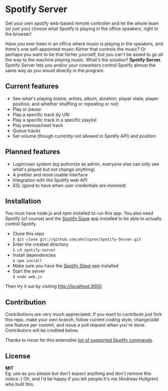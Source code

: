 # Spotify Server

Get your own spotify web-based remote controller and let the whole team (or just you) choose what Spotify is playing in the office speakers, right in the browser!

Have you ever been in an office where music is playing in the speakers, and there's one self-appointed music-fürher that controls the music? Or perhaps you want to be that fürher yourself, but you can't be assed to go all the way to the machine playing music. What's the solution? **Spotify Server**. Spotify Server lets you and/or your coworkers control Spotify almost the same way as you would directly in the program.

## Current features
* See what's playing (name, artists, album, duration, player state, player position, and whether shuffling or repeating or not)
* Play or pause
* Play a specific track by URI
* Play a specific track in a specific playlist
* Play previous/next track
* Queue tracks
* Set volume (though currently not allowed in Spotify API) and position

## Planned features
* Login/user system (eg authorize as admin, everyone else can only see what's played but not change anything)
* A prettier and more usable interface
* Integration with the Spotify web API
* SSL (good to have when user credentials are involved)

## Installation

You must have node.js and npm installed to run this app. You also need Spotify (of course) and the [Spotify Slave](https://github.com/ahultgren/Spotify-Slave) app installed to be able to actually control Spotify.

* Clone this repo  
    `$ git clone git://github.com/ahultgren/Spotify-Server.git`
* Enter the created directory  
    `$ cd spotify-server`
* Install dependencies  
    `$ npm install`
* Make sure you have the [Spotify Slave](https://github.com/ahultgren/Spotify-Slave) app installed  
* Start the server  
    `$ node web.js`

Then try it out by visiting [http://localhost:3000](http://localhost:3000)

## Contribution

Contributions are very much appreciated. If you want to contribute just fork this repo, make your own branch, follow current coding style, change/add one feature per commit, and issue a pull request when you're done. Contributors will be credited below.

Thanks to nicoo for this extensible [list of supported Spoitfy commands](http://www.instructables.com/id/RFID-Controls-for-Spotify-on-OSX-using-hacked-Mir/step3/Spotify-osascript-commands/).

## License

**MIT**  
Eg. use as you please but don't expect anything and don't remove this notice :)
Oh, and I'd be happy if you tell people it's me (Andreas Hultgren) who built this.